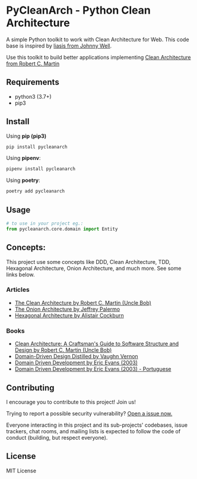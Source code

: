 # PyCleanArch - Python Clean Architecture

A simple Python toolkit to work with Clean Architecture for Web. This code base is inspired by [liasis from Johnny Well](https://github.com/johnnywell/liasis/). 

Use this toolkit to build better applications implementing [Clean Architecture from Robert C. Martin](https://blog.cleancoder.com/uncle-bob/2012/08/13/the-clean-architecture.html)

## Requirements

- python3 (3.7+)
- pip3

## Install

Using **pip (pip3)**

```python
pip install pycleanarch
```

Using **pipenv**:

```python
pipenv install pycleanarch
```

Using **poetry**:

```python
poetry add pycleanarch
```

## Usage

```python
# to use in your project eg.:
from pycleanarch.core.domain import Entity
```

## Concepts:

This project use some concepts like DDD, Clean Architecture, TDD, Hexagonal Architecture, Onion Architecture, and much more. See some links below.

### Articles

- [The Clean Architecture by Robert C. Martin (Uncle Bob)](https://blog.cleancoder.com/uncle-bob/2012/08/13/the-clean-architecture.html)
- [The Onion Architecture by Jeffrey Palermo](https://jeffreypalermo.com/2008/07/the-onion-architecture-part-1/)
- [Hexagonal Architecture by Alistair Cockburn](https://web.archive.org/web/20180408231827/http://alistair.cockburn.us/Hexagonal+architecture)

### Books

- [Clean Architecture: A Craftsman's Guide to Software Structure and Design by Robert C. Martin (Uncle Bob)](https://amzn.to/2MFJX8O)
- [Domain-Driven Design Distilled by Vaughn Vernon ](https://amzn.to/35tM74g)
- [Domain Driven Development by Eric Evans (2003)](https://amzn.to/2M8c9Cn)
- [Domain Driven Development by Eric Evans (2003) - Portuguese](https://amzn.to/2IKgnOq)

## Contributing

I encourage you to contribute to this project! Join us!

Trying to report a possible security vulnerability? [Open a issue now.](https://github.com/wallacesilva/pycleanarch/issues/new)

Everyone interacting in this project and its sub-projects' codebases, issue trackers, chat rooms, and mailing lists is expected to follow the code of conduct (building, but respect everyone).

## License

MIT License
